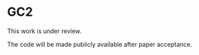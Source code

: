 # GC2
This work is under review. 

The code will be made publicly available after paper acceptance.




